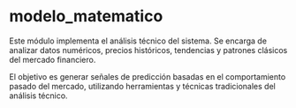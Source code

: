 # modelo_matematico

Este módulo implementa el análisis técnico del sistema. Se encarga de analizar datos numéricos, precios históricos, tendencias y patrones clásicos del mercado financiero.

El objetivo es generar señales de predicción basadas en el comportamiento pasado del mercado, utilizando herramientas y técnicas tradicionales del análisis técnico.